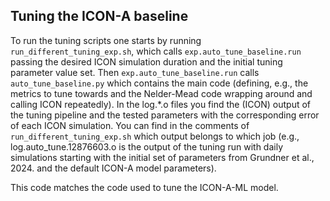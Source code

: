 ## Tuning the ICON-A baseline
To run the tuning scripts one starts by running `run_different_tuning_exp.sh`, which calls `exp.auto_tune_baseline.run` passing the desired ICON simulation duration and the initial tuning parameter value set. Then `exp.auto_tune_baseline.run` calls `auto_tune_baseline.py` which contains the main code (defining, e.g., the metrics to tune towards and the Nelder-Mead code wrapping around and calling ICON repeatedly). In the log.*.o files you find the (ICON) output of the tuning pipeline and the tested parameters with the corresponding error of each ICON simulation. You can find in the comments of `run_different_tuning_exp.sh` which output belongs to which job (e.g., log.auto_tune.12876603.o is the output of the tuning run with daily simulations starting with the initial set of parameters from Grundner et al., 2024. and the default ICON-A model parameters).

This code matches the code used to tune the ICON-A-ML model.
